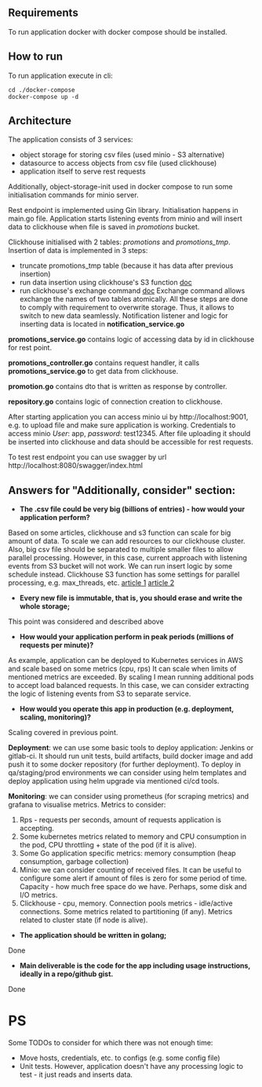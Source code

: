 ## Requirements
To run application docker with docker compose should be installed.

## How to run
To run application execute in cli:
```
cd ./docker-compose
docker-compose up -d
```
## Architecture
The application consists of 3 services:
- object storage for storing csv files (used minio - S3 alternative)
- datasource to access objects from csv file (used clickhouse)
- application itself to serve rest requests

Additionally, object-storage-init used in docker compose to run some initialisation commands for minio server.

Rest endpoint is implemented using Gin library.
Initialisation happens in main.go file. Application starts listening events from minio and will insert data to
clickhouse when file is saved in _promotions_ bucket.

Clickhouse initialised with 2 tables: *promotions* and *promotions_tmp*. Insertion of data is implemented in 3 steps:
- truncate promotions_tmp table (because it has data after previous insertion)
- run data insertion using clickhouse's S3 function [doc](https://clickhouse.com/docs/en/sql-reference/table-functions/s3/#:~:text=Provides%20table%2Dlike%20interface%20to,but%20provides%20S3%2Dspecific%20features.&text=path%20%E2%80%94%20Bucket%20url%20with%20path%20to%20file.)
- run clickhouse's exchange command [doc](https://clickhouse.com/docs/en/sql-reference/statements/exchange/)
Exchange command allows exchange the names of two tables atomically. All these steps are done to comply with requirement
to overwrite storage. Thus, it allows to switch to new data seamlessly.
Notification listener and logic for inserting data is located in **notification_service.go**

**promotions_service.go** contains logic of accessing data by id in clickhouse for rest point.

**promotions_controller.go** contains request handler, it calls **promotions_service.go**
to get data from clickhouse. 

**promotion.go** contains dto that is written as response by controller.

**repository.go** contains logic of connection creation to clickhouse.

After starting application you can access minio ui by http://localhost:9001, e.g. to upload file and make sure
application is working. Credentials to access minio _User_: app, _password_: test12345.
After file uploading it should be inserted into clickhouse and data should be accessible for rest requests.

To test rest endpoint you can use swagger by url http://localhost:8080/swagger/index.html

## Answers for "Additionally, consider" section:
- **The .csv file could be very big (billions of entries) - how would your application perform?**

Based on some articles, clickhouse and s3 function can scale for big amount of data.
To scale we can add resources to our clickhouse cluster. Also, big csv file should be separated to
multiple smaller files to allow parallel processing.
However, in this case, current approach with listening events from S3 bucket will not work.
We can run insert logic by some schedule instead.
Clickhouse S3 function has some settings for parallel processing, e.g. max_threads, etc.
[article 1](https://altinity.com/blog/tips-for-high-performance-clickhouse-clusters-with-s3-object-storage)
[article 2](https://altinity.com/blog/ultra-fast-data-loading-and-testing-in-altinity-cloud)

- **Every new file is immutable, that is, you should erase and write the whole storage;**

This point was considered and described above

- **How would your application perform in peak periods (millions of requests per minute)?**

As example, application can be deployed to Kubernetes services in AWS and scale based on some metrics (cpu, rps)
It can scale when limits of mentioned metrics are exceeded.
By scaling I mean running additional pods to accept load balanced requests.
In this case, we can consider extracting the logic of listening events from S3 to separate service.

- **How would you operate this app in production (e.g. deployment, scaling, monitoring)?**

Scaling covered in previous point.

**Deployment**: we can use some basic tools to deploy application: Jenkins or gitlab-ci.
It should run unit tests, build artifacts, build docker image
and add push it to some docker repository (for further deployment).
To deploy in qa/staging/prod environments we can consider using helm templates
and deploy application using helm upgrade via mentioned ci/cd tools.

**Monitoring**: we can consider using prometheus (for scraping metrics) and grafana to visualise metrics.
Metrics to consider:
1) Rps - requests per seconds, amount of requests application is accepting.
2) Some kubernetes metrics related to memory and CPU consumption in the pod, CPU throttling + state of the pod (if it is alive).
3) Some Go application specific metrics: memory consumption (heap consumption, garbage collection)
4) Minio: we can consider counting of received files.
It can be useful to configure some alert if amount of files is zero for some period of time.
Capacity - how much free space do we have. Perhaps, some disk and I/O metrics.
5) Clickhouse - cpu, memory. Connection pools metrics - idle/active connections.
Some metrics related to partitioning (if any). Metrics related to cluster state (if node is alive).

- **The application should be written in golang;**

Done

- **Main deliverable is the code for the app including usage instructions, ideally in a repo/github gist.**

Done

# PS
Some TODOs to consider for which there was not enough time:
- Move hosts, credentials, etc. to configs (e.g. some config file)
- Unit tests. However, application doesn't have any processing logic to test - it just reads and inserts data.